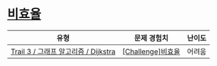 # [비효율](https://www.codetree.ai/trails/complete/curated-cards/challenge-ga-dijkstra-wrong)

|유형|문제 경험치|난이도|
|---|---|---|
|[Trail 3 / 그래프 알고리즘 / Dijkstra](https://www.codetree.ai/trail-info/novice-high/)|[[Challenge]비효율](https://www.codetree.ai/trails/complete/curated-cards/challenge-ga-dijkstra-wrong/)|어려움|

